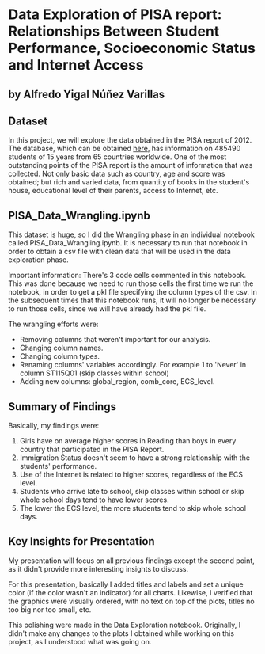 # Data Exploration of PISA report: Relationships Between Student Performance, Socioeconomic Status and Internet Access
## by Alfredo Yigal Núñez Varillas


## Dataset

In this project, we will explore the data obtained in the PISA report of 2012. The database, which can be obtained [here](https://www.oecd.org/pisa/pisaproducts/pisa2012database-downloadabledata.htm), has information on 485490 students of 15 years from 65 countries worldwide. One of the most outstanding points of the PISA report is the amount of information that was collected. Not only basic data such as country, age and score was obtained; but rich and varied data, from quantity of books in the student's house, educational level of their parents, access to Internet, etc.


## PISA_Data_Wrangling.ipynb

This dataset is huge, so I did the Wrangling phase in an individual notebook called PISA_Data_Wrangling.ipynb. It is necessary to run that notebook in order to obtain a csv file with clean data that will be used in the data exploration phase.

Important information: There's 3 code cells commented in this notebook. This was done because we need to run those cells the first time we run the notebook, in order to get a pkl file specifying the column types of the csv. In the subsequent times that this notebook runs, it will no longer be necessary to run those cells, since we will have already had the pkl file.

The wrangling efforts were:
* Removing columns that weren't important for our analysis.
* Changing column names.
* Changing column types.
* Renaming columns' variables accordingly. For example 1 to 'Never' in column ST115Q01 (skip classes within school)
* Adding new columns: global_region, comb_core, ECS_level.

## Summary of Findings

Basically, my findings were:

1. Girls have on average higher scores in Reading than boys in every country that participated in the PISA Report.
2. Immigration Status doesn't seem to have a strong relationship with the students' performance.
3. Use of the Internet is related to higher scores, regardless of the ECS level.
4. Students who arrive late to school, skip classes within school or skip whole school days tend to have lower scores.
5. The lower the ECS level, the more students tend to skip whole school days.

## Key Insights for Presentation

My presentation will focus on all previous findings except the second point, as it didn't provide more interesting insights to discuss.

For this presentation, basically I added titles and labels and set a unique color (if the color wasn't an indicator) for all charts. Likewise, I verified that the graphics were visually ordered, with no text on top of the plots, titles no too big nor too small, etc.

This polishing were made in the Data Exploration notebook. Originally, I didn't make any changes to the plots I obtained while working on this project, as I understood what was going on.
